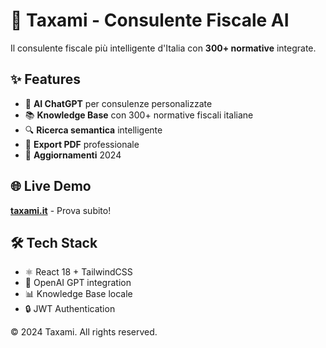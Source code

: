 # 🧠 Taxami - Consulente Fiscale AI

Il consulente fiscale più intelligente d'Italia con **300+ normative** integrate.

## ✨ Features

- 🤖 **AI ChatGPT** per consulenze personalizzate
- 📚 **Knowledge Base** con 300+ normative fiscali italiane  
- 🔍 **Ricerca semantica** intelligente
- 📄 **Export PDF** professionale
- 🎯 **Aggiornamenti** 2024

## 🌐 Live Demo

**[taxami.it](https://taxami.it)** - Prova subito!

## 🛠️ Tech Stack

- ⚛️ React 18 + TailwindCSS
- 🧠 OpenAI GPT integration
- 📊 Knowledge Base locale
- 🔒 JWT Authentication

© 2024 Taxami. All rights reserved.
